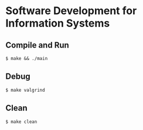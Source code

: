 # Software Development for Information Systems

## Compile and Run
```
$ make && ./main
```

## Debug
```
$ make valgrind
```

## Clean
```
$ make clean
```